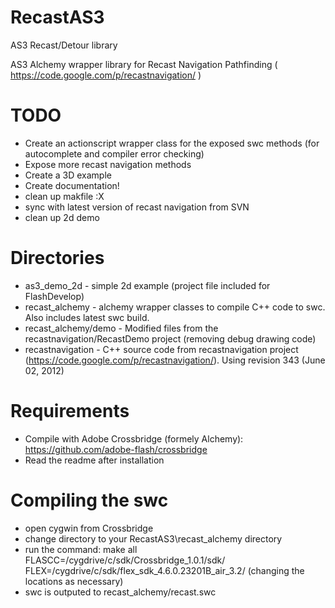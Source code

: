 RecastAS3
=========

AS3 Recast/Detour library

AS3 Alchemy wrapper library for Recast Navigation Pathfinding ( https://code.google.com/p/recastnavigation/ )

TODO
======
- Create an actionscript wrapper class for the exposed swc methods (for autocomplete and compiler error checking)
- Expose more recast navigation methods
- Create a 3D example
- Create documentation!
- clean up makfile :X
- sync with latest version of recast navigation from SVN
- clean up 2d demo

Directories
============
- as3_demo_2d 		- simple 2d example (project file included for FlashDevelop)
- recast_alchemy 		- alchemy wrapper classes to compile C++ code to swc. Also includes latest swc build.
- recast_alchemy/demo - Modified files from the recastnavigation/RecastDemo project (removing debug drawing code)
- recastnavigation 	- C++ source code from recastnavigation project (https://code.google.com/p/recastnavigation/). Using revision 343 (June 02, 2012)

Requirements
============
- Compile with Adobe Crossbridge (formely Alchemy): https://github.com/adobe-flash/crossbridge
- Read the readme after installation

Compiling the swc
==================
- open cygwin from Crossbridge
- change directory to your RecastAS3\recast_alchemy directory
- run the command: make all FLASCC=/cygdrive/c/sdk/Crossbridge_1.0.1/sdk/ FLEX=/cygdrive/c/sdk/flex_sdk_4.6.0.23201B_air_3.2/
	(changing the locations as necessary)
- swc is outputed to recast_alchemy/recast.swc